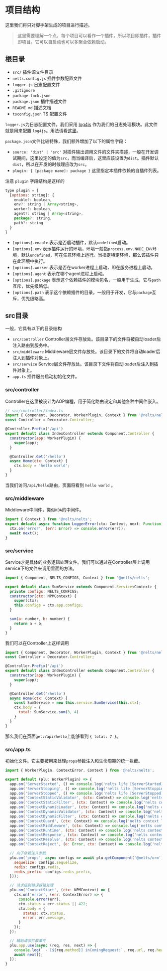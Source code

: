 # 项目结构

这里我们将只对脚手架生成的项目进行描述。

> 这里需要理解一个点，每个项目可以看作一个插件，所以项目即插件，插件即项目。它可以自启动也可以多聚合依赖启动。

## 根目录

- `src/` 插件源文件目录
- `nelts.config.js` 插件参数配置文件
- `logger.js` 日志配置文件
- `.gitignore`
- `package-lock.json`
- `package.json` 插件描述文件
- `README.md` 描述文档
- `tsconfig.json` TS 配置文件


`logger.js`为日志配置文件。我们采用 [log4js](https://www.npmjs.com/package/log4js) 作为我们的日志处理模块。此文件就是用来配置 `log4js`。用法请看[这里](https://github.com/log4js-node/log4js-node#documentation)。


`package.json`文件比较特殊，我们额外增加了以下的属性字段：

- `source: 'dist' | 'src'` 对插件输出调用文件的文件夹描述，一般在开发调试期间，这里设定的值为`src`，而当编译后，这里应该设置为`dist`。插件默认 `dist`，所以在开发的时候理应改为`src`。
- `plugin: { [package name]: package }` 这里指定本插件依赖的自插件列表。

注意 `plugin` 字段结构是这样的

```javascript
type plugin = {
  [options: string]: {
    enable?: boolean,
    env?: string | Array<string>,
    worker?: boolean,
    agent?: string | Array<string>,
    package?: string,
    path?: string
  }
}
```

- `[options].enable` 表示是否启动插件，默认`undefined`启动。
- `[options].env` 表示插件运行的环境，环境一般指`process.env.NODE_ENV`环境，默认`undefined`，可在任意环境上运行。当指定特定环境，那么该插件只在此环境中执行。
- `[options].worker` 表示是否在worker进程上启动，即在服务进程上启动。
- `[options].agent` 表示在哪个agent进程上启动。
- `[options].package` 表示这个依赖插件的模块包名，一般用于生成，它与`path`互斥，优先级略低。
- `[options].path` 表示这个依赖插件的目录，一般用于开发，它与`package`互斥，优先级略高。

## src目录

一般，它具有以下的目录结构

- `src/controller` Controller层文件存放处。该目录下的文件将被自动loader后注入路由到服务中。
- `src/middleware` Middleware层文件存放处。该目录下的文件将自动loader后注入到插件对象上。
- `src/service` Service层文件存放处。该目录下文件将自动loader后注入到插件对象上。
- `app.ts` 插件服务启动初始化文件。

### src/controller

Controller在这里被设计为AOP编程，用于简化路由设定和其他各种中间件嵌入。

```javascript
// src/controller/index.ts
import { Component, Decorator, WorkerPlugin, Context } from '@nelts/nelts';
const Controller = Decorator.Controller;

@Controller.Prefix('/api')
export default class IndexController extends Component.Controller {
  constructor(app: WorkerPlugin) {
    super(app);
  }

  @Controller.Get('/hello')
  async Home(ctx: Context) {
    ctx.body = 'hello world';
  }
}
```

当我们访问`/api/hello`路由，页面将看到 `hello world` 。

### src/middleware

Middleware中间件，类似`KOA`的中间件。

```javascript
import { Context } from '@nelts/nelts';
export default async function LoggerError(ctx: Context, next: Function) {
  ctx.on('error', (err: Error) => console.error(err));
  await next();
}
```

### src/service

Service才是具体的业务逻辑处理文件。我们可以通过在Controller层上调用service下的文件来调用里面的方法。

```javascript
import { Component, NELTS_CONFIGS, Context } from '@nelts/nelts';

export default class SumService extends Component.Service<Context> {
  private configs: NELTS_CONFIGS;
  constructor(ctx: NPMContext) {
    super(ctx);
    this.configs = ctx.app.configs;
  }

  sum(a: number, b: number) {
    return a + b;
  }
}
```

我们可以在Controller上这样调用

```javascript
import { Component, Decorator, WorkerPlugin, Context } from '@nelts/nelts';
const Controller = Decorator.Controller;

@Controller.Prefix('/api')
export default class IndexController extends Component.Controller {
  constructor(app: WorkerPlugin) {
    super(app);
  }

  @Controller.Get('/hello')
  async Home(ctx: Context) {
    const SumService = new this.service.SumService(this.ctx);
    ctx.body = {
      total: SumService.sum(3, 4)
    }
  }
}
```

那么我们在页面`get:/api/hello`上能够看到 `{ total: 7 }`。

### src/app.ts

初始化文件。它主要被用来处理`props`参数注入和生命周期的统一拦截。

```javascript
import { WorkerPlugin, ContextError, Context } from '@nelts/nelts';

export default (plu: WorkerPlugin) => {
  app.on('ServerStarted', () => console.log('nelts life [ServerStarted] invoked.'));
  app.on('ServerStopping', () => console.log('nelts life [ServerStopping] invoked.'));
  app.on('ServerStopped', () => console.log('nelts life [ServerStopped] invoked.'));
  app.on('ContextStaticValidator', (ctx: Context) => console.log('nelts context life [ContextStaticValidator] invoked.'));
  app.on('ContextStaticFilter', (ctx: Context) => console.log('nelts context life [ContextStaticFilter] invoked.'));
  app.on('ContextDynamicLoader', (ctx: Context) => console.log('nelts context life [ContextDynamicLoader] invoked.'));
  app.on('ContextDynamicValidator', (ctx: Context) => console.log('nelts context life [ContextDynamicValidator] invoked.'));
  app.on('ContextDynamicFilter', (ctx: Context) => console.log('nelts context life [ContextDynamicFilter] invoked.'));
  app.on('ContextGuard', (ctx: Context) => console.log('nelts context life [ContextGuard] invoked.'));
  app.on('ContextMiddleware', (ctx: Context) => console.log('nelts context life [ContextMiddleware] invoked.'));
  app.on('ContextRuntime', (ctx: Context) => console.log('nelts context life [ContextRuntime] invoked.'));
  app.on('ContextResponse', (ctx: Context) => console.log('nelts context life [ContextResponse] invoked.'));
  app.on('ContextResolve', (ctx: Context) => console.log('nelts context life status [ContextResolve] invoked.'));
  app.on('ContextReject', (e: Error, ctx: Context) => console.log('nelts context life status [ContextReject] invoked.'));

  // 向子依赖注入参数
  plu.on('props', async configs => await plu.getComponent('@nelts/orm').props({
    sequelize: configs.sequelize,
    redis: configs.redis,
    redis_prefix: configs.redis_prefix,
  }));

  // 请求级别错误容错处理
  plu.on('ContextStart', (ctx: NPMContext) => {
    ctx.on('error', (err: ContextError) => {
      console.error(err);
      ctx.status = err.status || 422;
      ctx.body = {
        status: ctx.status,
        error: err.message,
      }
    });
  });

  // 辅助请求拦截事件
  plu.app.use(async (req, res, next) => {
    console.log(` - [${req.method}] inComingRequest:`, req.url, req.headers);
    await next();
  });
}
```